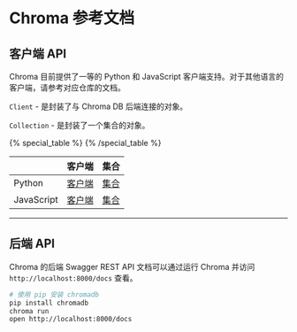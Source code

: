 # Chroma 参考文档

## 客户端 API

Chroma 目前提供了一等的 Python 和 JavaScript 客户端支持。对于其他语言的客户端，请参考对应仓库的文档。

`Client` - 是封装了与 Chroma DB 后端连接的对象。

`Collection` - 是封装了一个集合的对象。

{% special_table %}
{% /special_table %}

|              | 客户端                | 集合                              |
|--------------|-----------------------|-----------------------------------|
| Python | [客户端](./python/client) | [集合](./python/collection) |
| JavaScript | [客户端](./js/client) | [集合](./js/collection)  |

***

## 后端 API

Chroma 的后端 Swagger REST API 文档可以通过运行 Chroma 并访问 `http://localhost:8000/docs` 查看。

```bash
# 使用 pip 安装 chromadb
pip install chromadb
chroma run
open http://localhost:8000/docs
```